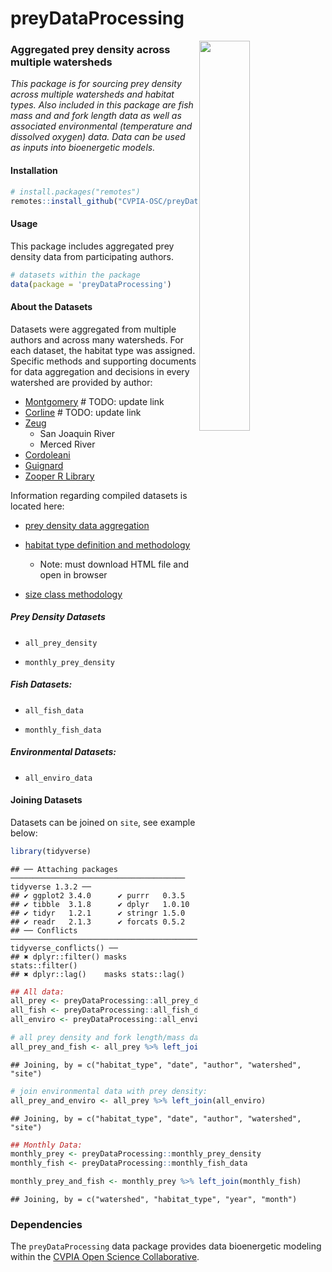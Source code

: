 
<!-- README.md is generated from README.Rmd. Please edit that file -->

# preyDataProcessing

<img src="man/figures/cvpia_logo.jpg" align="right" width="40%"/>

### Aggregated prey density across multiple watersheds

*This package is for sourcing prey density across multiple watersheds
and habitat types. Also included in this package are fish mass and and
fork length data as well as associated environmental (temperature and
dissolved oxygen) data. Data can be used as inputs into bioenergetic
models.*

#### Installation

``` r
# install.packages("remotes")
remotes::install_github("CVPIA-OSC/preyDataProcessing")
```

#### Usage

This package includes aggregated prey density data from participating
authors.

``` r
# datasets within the package
data(package = 'preyDataProcessing')
```

#### About the Datasets

Datasets were aggregated from multiple authors and across many
watersheds. For each dataset, the habitat type was assigned. Specific
methods and supporting documents for data aggregation and decisions in
every watershed are provided by author:

- [Montgomery](https://github.com/CVPIA-OSC/preyDataProcessing/blob/for_review/vignettes/montgomery_data.md)
  \# TODO: update link
- [Corline](https://github.com/CVPIA-OSC/preyDataProcessing/blob/for_review/vignettes/corline_data.md)
  \# TODO: update link
- [Zeug](https://github.com/CVPIA-OSC/preyDataProcessing/blob/for_review/vignettes/zeug_data.md)
  - San Joaquin River
  - Merced River
- [Cordoleani](https://github.com/CVPIA-OSC/preyDataProcessing/blob/for_review/vignettes/cordoleani_data.md)
- [Guignard](https://github.com/CVPIA-OSC/preyDataProcessing/blob/for_review/vignettes/guignard_data.md)
- [Zooper R
  Library](https://github.com/CVPIA-OSC/preyDataProcessing/blob/for_review/vignettes/zooper_data.md)

Information regarding compiled datasets is located here:

- [prey density data
  aggregation](https://github.com/CVPIA-OSC/preyDataProcessing/blob/for_review/vignettes/combine_data_and_eda.md)

- [habitat type definition and
  methodology](https://github.com/CVPIA-OSC/preyDataProcessing/blob/for_review/vignettes/habitat_type_eda.html)

  - Note: must download HTML file and open in browser

- [size class
  methodology](https://github.com/CVPIA-OSC/preyDataProcessing/blob/for_review/vignettes/size_class_methodolgy.md)

##### Prey Density Datasets

- `all_prey_density`

- `monthly_prey_density`

##### Fish Datasets:

- `all_fish_data`

- `monthly_fish_data`

##### Environmental Datasets:

- `all_enviro_data`

#### Joining Datasets

Datasets can be joined on `site`, see example below:

``` r
library(tidyverse)
```

    ## ── Attaching packages ─────────────────────────────────────── tidyverse 1.3.2 ──
    ## ✔ ggplot2 3.4.0      ✔ purrr   0.3.5 
    ## ✔ tibble  3.1.8      ✔ dplyr   1.0.10
    ## ✔ tidyr   1.2.1      ✔ stringr 1.5.0 
    ## ✔ readr   2.1.3      ✔ forcats 0.5.2 
    ## ── Conflicts ────────────────────────────────────────── tidyverse_conflicts() ──
    ## ✖ dplyr::filter() masks stats::filter()
    ## ✖ dplyr::lag()    masks stats::lag()

``` r
## All data: 
all_prey <- preyDataProcessing::all_prey_density 
all_fish <- preyDataProcessing::all_fish_data
all_enviro <- preyDataProcessing::all_enviro_data 

# all prey density and fork length/mass data
all_prey_and_fish <- all_prey %>% left_join(all_fish) 
```

    ## Joining, by = c("habitat_type", "date", "author", "watershed", "site")

``` r
# join environmental data with prey density:
all_prey_and_enviro <- all_prey %>% left_join(all_enviro) 
```

    ## Joining, by = c("habitat_type", "date", "author", "watershed", "site")

``` r
## Monthly Data:
monthly_prey <- preyDataProcessing::monthly_prey_density
monthly_fish <- preyDataProcessing::monthly_fish_data

monthly_prey_and_fish <- monthly_prey %>% left_join(monthly_fish) 
```

    ## Joining, by = c("watershed", "habitat_type", "year", "month")

### Dependencies

The `preyDataProcessing` data package provides data bioenergetic
modeling within the [CVPIA Open Science
Collaborative](https://github.com/CVPIA-OSC).
